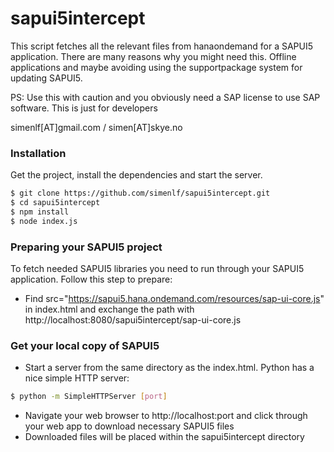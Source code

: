 # sapui5intercept

This script fetches all the relevant files from hanaondemand for a SAPUI5 application. There are many reasons why you might need this. Offline applications and maybe avoiding using the supportpackage system for updating SAPUI5.

PS: Use this with caution and you obviously need a SAP license to use SAP software. This is just for developers

simenlf[AT]gmail.com / simen[AT]skye.no

### Installation
Get the project, install the dependencies and start the server.
```sh
$ git clone https://github.com/simenlf/sapui5intercept.git
$ cd sapui5intercept
$ npm install
$ node index.js
```

### Preparing your SAPUI5 project
To fetch needed SAPUI5 libraries you need to run through your SAPUI5 application. Follow this step to prepare:
- Find src="https://sapui5.hana.ondemand.com/resources/sap-ui-core.js" in index.html and exchange the path with http://localhost:8080/sapui5intercept/sap-ui-core.js

### Get your local copy of SAPUI5
- Start a server from the same directory as the index.html. Python has a nice simple HTTP server:
```sh
$ python -m SimpleHTTPServer [port]
```
- Navigate your web browser to http://localhost:port and click through your web app to download necessary SAPUI5 files
- Downloaded files will be placed within the sapui5intercept directory
